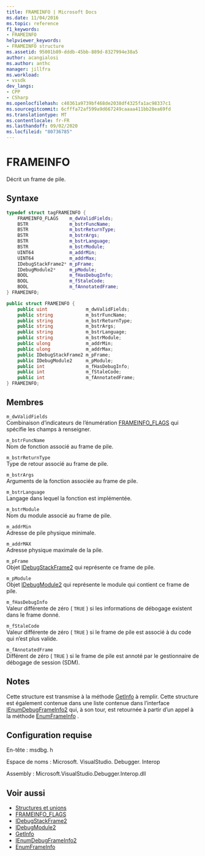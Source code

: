 ```yaml
---
title: FRAMEINFO | Microsoft Docs
ms.date: 11/04/2016
ms.topic: reference
f1_keywords:
- FRAMEINFO
helpviewer_keywords:
- FRAMEINFO structure
ms.assetid: 95001b89-dddb-45bb-889d-8327994e38a5
author: acangialosi
ms.author: anthc
manager: jillfra
ms.workload:
- vssdk
dev_langs:
- CPP
- CSharp
ms.openlocfilehash: c40361a9739bf468de2038df4325fa1ac98337c1
ms.sourcegitcommit: 6cfffa72af599a9d667249caaaa411bb28ea69fd
ms.translationtype: MT
ms.contentlocale: fr-FR
ms.lasthandoff: 09/02/2020
ms.locfileid: "80736785"
---
```

# <a name="frameinfo"></a>FRAMEINFO
Décrit un frame de pile.

## <a name="syntax"></a>Syntaxe

```cpp
typedef struct tagFRAMEINFO {
    FRAMEINFO_FLAGS    m_dwValidFields;
    BSTR               m_bstrFuncName;
    BSTR               m_bstrReturnType;
    BSTR               m_bstrArgs;
    BSTR               m_bstrLanguage;
    BSTR               m_bstrModule;
    UINT64             m_addrMin;
    UINT64             m_addrMax;
    IDebugStackFrame2* m_pFrame;
    IDebugModule2*     m_pModule;
    BOOL               m_fHasDebugInfo;
    BOOL               m_fStaleCode;
    BOOL               m_fAnnotatedFrame;
} FRAMEINFO;
```

```csharp
public struct FRAMEINFO {
    public uint              m_dwValidFields;
    public string            m_bstrFuncName;
    public string            m_bstrReturnType;
    public string            m_bstrArgs;
    public string            m_bstrLanguage;
    public string            m_bstrModule;
    public ulong             m_addrMin;
    public ulong             m_addrMax;
    public IDebugStackFrame2 m_pFrame;
    public IDebugModule2     m_pModule;
    public int               m_fHasDebugInfo;
    public int               m_fStaleCode;
    public int               m_fAnnotatedFrame;
} FRAMEINFO;
```

## <a name="members"></a>Membres
`m_dwValidFields`\
Combinaison d’indicateurs de l’énumération [FRAMEINFO_FLAGS](../../../extensibility/debugger/reference/frameinfo-flags.md) qui spécifie les champs à renseigner.

`m_bstrFuncName`\
Nom de fonction associé au frame de pile.

`m_bstrReturnType`\
Type de retour associé au frame de pile.

`m_bstrArgs`\
Arguments de la fonction associée au frame de pile.

`m_bstrLanguage`\
Langage dans lequel la fonction est implémentée.

`m_bstrModule`\
Nom du module associé au frame de pile.

`m_addrMin`\
Adresse de pile physique minimale.

`m_addrMAX`\
Adresse physique maximale de la pile.

`m_pFrame`\
Objet [IDebugStackFrame2](../../../extensibility/debugger/reference/idebugstackframe2.md) qui représente ce frame de pile.

`m_pModule`\
Objet [IDebugModule2](../../../extensibility/debugger/reference/idebugmodule2.md) qui représente le module qui contient ce frame de pile.

`m_fHasDebugInfo`\
Valeur différente de zéro ( `TRUE` ) si les informations de débogage existent dans le frame donné.

`m_fStaleCode`\
Valeur différente de zéro ( `TRUE` ) si le frame de pile est associé à du code qui n’est plus valide.

`m_fAnnotatedFrame`\
Différent de zéro ( `TRUE` ) si le frame de pile est annoté par le gestionnaire de débogage de session (SDM).

## <a name="remarks"></a>Notes
Cette structure est transmise à la méthode [GetInfo](../../../extensibility/debugger/reference/idebugstackframe2-getinfo.md) à remplir. Cette structure est également contenue dans une liste contenue dans l’interface [IEnumDebugFrameInfo2](../../../extensibility/debugger/reference/ienumdebugframeinfo2.md) qui, à son tour, est retournée à partir d’un appel à la méthode [EnumFrameInfo](../../../extensibility/debugger/reference/idebugthread2-enumframeinfo.md) .

## <a name="requirements"></a>Configuration requise
En-tête : msdbg. h

Espace de noms : Microsoft. VisualStudio. Debugger. Interop

Assembly : Microsoft.VisualStudio.Debugger.Interop.dll

## <a name="see-also"></a>Voir aussi
- [Structures et unions](../../../extensibility/debugger/reference/structures-and-unions.md)
- [FRAMEINFO_FLAGS](../../../extensibility/debugger/reference/frameinfo-flags.md)
- [IDebugStackFrame2](../../../extensibility/debugger/reference/idebugstackframe2.md)
- [IDebugModule2](../../../extensibility/debugger/reference/idebugmodule2.md)
- [GetInfo](../../../extensibility/debugger/reference/idebugstackframe2-getinfo.md)
- [IEnumDebugFrameInfo2](../../../extensibility/debugger/reference/ienumdebugframeinfo2.md)
- [EnumFrameInfo](../../../extensibility/debugger/reference/idebugthread2-enumframeinfo.md)
